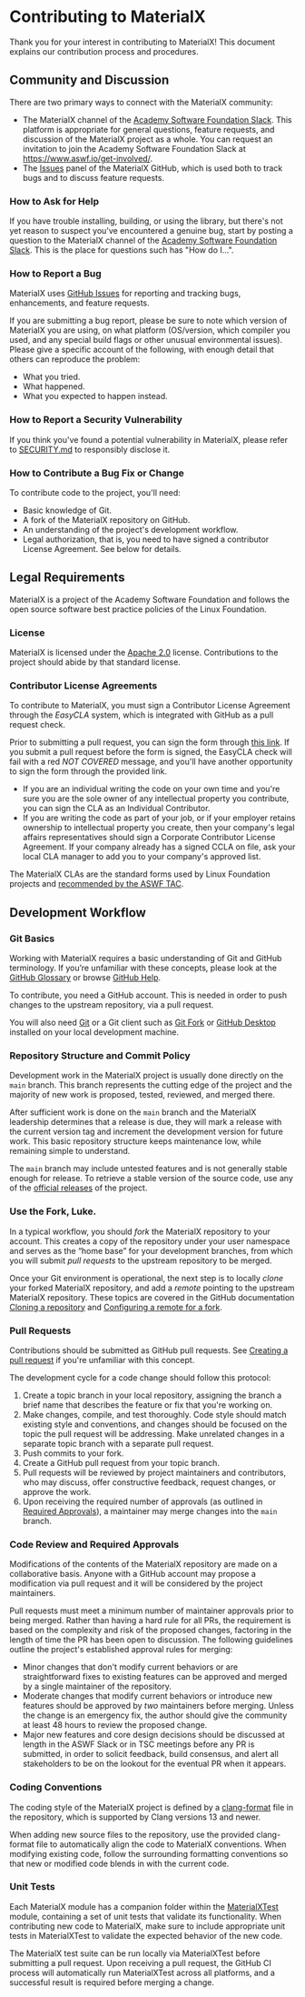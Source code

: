 # Contributing to MaterialX

Thank you for your interest in contributing to MaterialX! This document
explains our contribution process and procedures.

## Community and Discussion

There are two primary ways to connect with the MaterialX community:

- The MaterialX channel of the
[Academy Software Foundation Slack](http://academysoftwarefdn.slack.com/).
This platform is appropriate for general questions, feature requests, and
discussion of the MaterialX project as a whole.
You can request an invitation to join the Academy Software Foundation Slack
at https://www.aswf.io/get-involved/.
- The [Issues](https://github.com/AcademySoftwareFoundation/MaterialX/issues)
panel of the MaterialX GitHub, which is used both to track bugs and to discuss
feature requests.

### How to Ask for Help

If you have trouble installing, building, or using the library, but there's
not yet reason to suspect you've encountered a genuine bug, start by posting
a question to the MaterialX channel of the
[Academy Software Foundation Slack](http://academysoftwarefdn.slack.com/).
This is the place for questions such has "How do I...".

### How to Report a Bug

MaterialX uses
[GitHub Issues](https://github.com/AcademySoftwareFoundation/MaterialX/issues)
for reporting and tracking bugs, enhancements, and feature requests.

If you are submitting a bug report, please be sure to note which version of
MaterialX you are using, on what platform (OS/version, which compiler you used,
and any special build flags or other unusual environmental issues). Please
give a specific account of the following, with enough detail that others can
reproduce the problem:

- What you tried.
- What happened.
- What you expected to happen instead.

### How to Report a Security Vulnerability

If you think you've found a potential vulnerability in MaterialX, please refer
to [SECURITY.md](SECURITY.md) to responsibly disclose it.

### How to Contribute a Bug Fix or Change

To contribute code to the project, you'll need:

- Basic knowledge of Git.
- A fork of the MaterialX repository on GitHub.
- An understanding of the project's development workflow.
- Legal authorization, that is, you need to have signed a contributor
  License Agreement. See below for details.

## Legal Requirements

MaterialX is a project of the Academy Software Foundation and follows the
open source software best practice policies of the Linux Foundation.

### License

MaterialX is licensed under the [Apache 2.0](LICENSE.md) license.
Contributions to the project should abide by that standard license.

### Contributor License Agreements

To contribute to MaterialX, you must sign a Contributor License Agreement
through the *EasyCLA* system, which is integrated with GitHub as a pull
request check.

Prior to submitting a pull request, you can sign the form through
[this link](https://contributor.easycla.lfx.linuxfoundation.org/#/cla/project/68fa91fe-51fe-41ac-a21d-e0a0bf688a53/user/564e571e-12d7-4857-abd4-898939accdd7).
If you submit a pull request before the form is signed, the EasyCLA check
will fail with a red *NOT COVERED* message, and you'll have another
opportunity to sign the form through the provided link.

- If you are an individual writing the code on your own time and you're sure
you are the sole owner of any intellectual property you contribute, you can
sign the CLA as an Individual Contributor.
- If you are writing the code as part of your job, or if your employer
retains ownership to intellectual property you create, then your company's
legal affairs representatives should sign a Corporate Contributor License
Agreement.  If your company already has a signed CCLA on file, ask your
local CLA manager to add you to your company's approved list.

The MaterialX CLAs are the standard forms used by Linux Foundation projects
and [recommended by the ASWF TAC](https://github.com/AcademySoftwareFoundation/tac/blob/main/process/contributing.md#contributor-license-agreement-cla).

## Development Workflow

### Git Basics

Working with MaterialX requires a basic understanding of Git and GitHub
terminology. If you’re unfamiliar with these concepts, please look at the
[GitHub Glossary](https://help.github.com/articles/github-glossary/) or
browse [GitHub Help](https://help.github.com/).

To contribute, you need a GitHub account. This is needed in order to push
changes to the upstream repository, via a pull request.

You will also need [Git](https://git-scm.com/doc) or a Git client such
as [Git Fork](https://git-fork.com/) or
[GitHub Desktop](https://desktop.github.com/download/) installed
on your local development machine.

### Repository Structure and Commit Policy

Development work in the MaterialX project is usually done directly
on the `main` branch. This branch represents the cutting edge of the
project and the majority of new work is proposed, tested, reviewed,
and merged there.

After sufficient work is done on the `main` branch and the MaterialX
leadership determines that a release is due, they will mark a release with
the current version tag and increment the development version for future
work. This basic repository structure keeps maintenance low, while remaining
simple to understand.

The `main` branch may include untested features and is not generally stable
enough for release. To retrieve a stable version of the source code, use any
of the 
[official releases](https://github.com/AcademySoftwareFoundation/MaterialX/releases)
of the project.

### Use the Fork, Luke.

In a typical workflow, you should *fork* the MaterialX repository to
your account. This creates a copy of the repository under your user
namespace and serves as the “home base” for your development branches,
from which you will submit *pull requests* to the upstream
repository to be merged.

Once your Git environment is operational, the next step is to locally
*clone* your forked MaterialX repository, and add a *remote*
pointing to the upstream MaterialX repository. These topics are
covered in the GitHub documentation
[Cloning a repository](https://help.github.com/articles/cloning-a-repository/)
and
[Configuring a remote for a fork](https://help.github.com/articles/configuring-a-remote-for-a-fork/).

### Pull Requests

Contributions should be submitted as GitHub pull requests. See
[Creating a pull request](https://help.github.com/articles/creating-a-pull-request/)
if you're unfamiliar with this concept. 

The development cycle for a code change should follow this protocol:

1. Create a topic branch in your local repository, assigning the branch a
brief name that describes the feature or fix that you're working on.
2. Make changes, compile, and test thoroughly. Code style should match existing
style and conventions, and changes should be focused on the topic the pull
request will be addressing. Make unrelated changes in a separate topic branch
with a separate pull request.
3. Push commits to your fork.
4. Create a GitHub pull request from your topic branch.
5. Pull requests will be reviewed by project maintainers and contributors,
who may discuss, offer constructive feedback, request changes, or approve
the work.
6. Upon receiving the required number of approvals (as outlined in
[Required Approvals](#code-review-and-required-approvals)), a maintainer
may merge changes into the `main` branch.

### Code Review and Required Approvals

Modifications of the contents of the MaterialX repository are made on a
collaborative basis. Anyone with a GitHub account may propose a modification
via pull request and it will be considered by the project maintainers.

Pull requests must meet a minimum number of maintainer approvals prior to
being merged. Rather than having a hard rule for all PRs, the requirement
is based on the complexity and risk of the proposed changes, factoring in
the length of time the PR has been open to discussion. The following
guidelines outline the project's established approval rules for merging:

- Minor changes that don't modify current behaviors or are straightforward
fixes to existing features can be approved and merged by a single maintainer
of the repository.
- Moderate changes that modify current behaviors or introduce new features
should be approved by *two* maintainers before merging. Unless the change is
an emergency fix, the author should give the community at least 48 hours to
review the proposed change.
- Major new features and core design decisions should be discussed at length
in the ASWF Slack or in TSC meetings before any PR is submitted, in order to
solicit feedback, build consensus, and alert all stakeholders to be on the
lookout for the eventual PR when it appears.

### Coding Conventions

The coding style of the MaterialX project is defined by a
[clang-format](.clang-format) file in the repository, which is supported by
Clang versions 13 and newer.

When adding new source files to the repository, use the provided clang-format
file to automatically align the code to MaterialX conventions. When modifying
existing code, follow the surrounding formatting conventions so that new or
modified code blends in with the current code.

### Unit Tests

Each MaterialX module has a companion folder within the
[MaterialXTest](source/MaterialXTest) module, containing a set of unit tests
that validate its functionality. When contributing new code to MaterialX, make
sure to include appropriate unit tests in MaterialXTest to validate the
expected behavior of the new code.

The MaterialX test suite can be run locally via MaterialXTest before submitting
a pull request. Upon receiving a pull request, the GitHub CI process will
automatically run MaterialXTest across all platforms, and a successful result
is required before merging a change.
